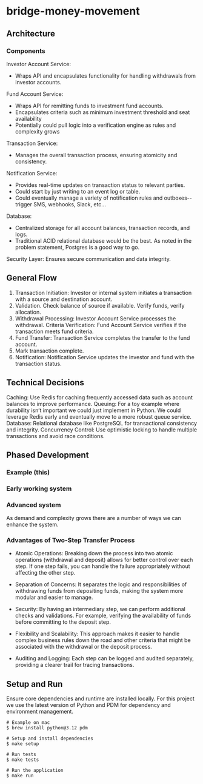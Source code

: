 # bridge-money-movement

## Architecture
### Components
Investor Account Service:
* Wraps API and encapsulates functionality for handling withdrawals from investor accounts.

Fund Account Service: 
* Wraps API for remitting funds to investment fund accounts.
* Encapsulates criteria such as minimum investment threshold and seat availability
* Potentially could pull logic into a verification engine as rules and complexity grows

Transaction Service:
* Manages the overall transaction process, ensuring atomicity and consistency.

Notification Service:
* Provides real-time updates on transaction status to relevant parties.
* Could start by just writing to an event log or table.
* Could eventually manage a variety of notification rules and outboxes--trigger SMS, webhooks, Slack, etc...

Database:
* Centralized storage for all account balances, transaction records, and logs.
* Traditional ACID relational database would be the best. As noted in the problem statement, Postgres is a good way to go.

Security Layer: Ensures secure communication and data integrity.

## General Flow
1. Transaction Initiation: Investor or internal system initiates a transaction with a source and destination account.
2. Validation. Check balance of source if available. Verify funds, verify allocation.
3. Withdrawal Processing: Investor Account Service processes the withdrawal.
Criteria Verification: Fund Account Service verifies if the transaction meets fund criteria.
4. Fund Transfer: Transaction Service completes the transfer to the fund account.
5. Mark transaction complete.
6. Notification: Notification Service updates the investor and fund with the transaction status.

## Technical Decisions

Caching: Use Redis for caching frequently accessed data such as account balances to improve performance.
Queuing: For a toy example where durability isn’t important we could just implement in Python. We could leverage Redis early and eventually move to a more robust queue service.
Database: Relational database like PostgreSQL for transactional consistency and integrity.
Concurrency Control: Use optimistic locking to handle multiple transactions and avoid race conditions.

## Phased Development

### Example (this)

### Early working system

### Advanced system

As demand and complexity grows there are a number of ways we can enhance the system.



### Advantages of Two-Step Transfer Process
* Atomic Operations: Breaking down the process into two atomic operations (withdrawal and deposit) allows for better control over each step. If one step fails, you can handle the failure appropriately without affecting the other step.

* Separation of Concerns: It separates the logic and responsibilities of withdrawing funds from depositing funds, making the system more modular and easier to manage.

* Security: By having an intermediary step, we can perform additional checks and validations. For example, verifying the availability of funds before committing to the deposit step.

* Flexibility and Scalability: This approach makes it easier to handle complex business rules down the road and other criteria that might be associated with the withdrawal or the deposit process.

* Auditing and Logging: Each step can be logged and audited separately, providing a clearer trail for tracing transactions.

## Setup and Run

Ensure core dependencies and runtime are installed locally.
For this project we use the latest version of Python and PDM for dependency and environment management.

```
# Example on mac
$ brew install python@3.12 pdm
```

```
# Setup and install dependencies
$ make setup

# Run tests
$ make tests

# Run the application
$ make run
```